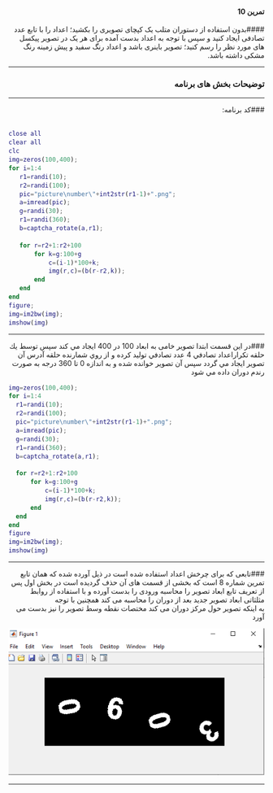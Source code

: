<div dir="rtl">
 
#### تمرین 10
####بدون استفاده از دستوران متلب یک کپچای تصویری را بکشید؛ اعداد را با تابع عدد تصادفی ایجاد کنید و سپس با توجه به اعداد بدست آمده برای هر یک در تصویر پیکسل های مورد نظر را رسم کنید؛ تصویر باینری باشد و اعداد رنگ سفید و پیش زمینه رنگ مشکی داشته باشد. <br />

***

### توضیحات بخش های برنامه
***
 ###کد برنامه: <br />

</div>

```matlab
   
close all
clear all
clc
img=zeros(100,400);
for i=1:4
   r1=randi(10);
   r2=randi(100);
   pic="picture\number\"+int2str(r1-1)+".png";
   a=imread(pic);
   g=randi(30);
   r1=randi(360);
   b=captcha_rotate(a,r1);
   
   for r=r2+1:r2+100
       for k=g:100+g
           c=(i-1)*100+k;
           img(r,c)=(b(r-r2,k));
       end
   end    
end 
figure;
img=im2bw(img);
imshow(img)

```
***
<div dir="rtl">
###در این قسمت ابتدا تصویر خامی به ابعاد 100 در 400 ايجاد مي كند سپس توسط يك حلقه تكراراعداد تصادفي 4 عدد تصادفي توليد كرده و از روي شمارنده حلقه آدرس آن تصوير ايجاد مي گردد سپس آن تصوير خوانده شده و به اندازه 0 تا 360 درجه به صورت رندم دوران داده مي شود  <br />
 
 </div>
 
 ```matlab                                         
img=zeros(100,400);
for i=1:4
   r1=randi(10);
   r2=randi(100);
   pic="picture\number\"+int2str(r1-1)+".png";
   a=imread(pic);
   g=randi(30);
   r1=randi(360);
   b=captcha_rotate(a,r1);
   
   for r=r2+1:r2+100
       for k=g:100+g
           c=(i-1)*100+k;
           img(r,c)=(b(r-r2,k));
       end
   end    
end 
figure
img=im2bw(img);
imshow(img)                    
```
***
<div dir="rtl">
###تابعی که برای چرخش اعداد استفاده شده است در ذیل آورده شده که همان تابع تمرین شماره 8 است که بخشی از قسمت های آن حذف گردیده است
 در بخش اول پس از تعریف تابع ابعاد تصویر را محاسبه ورودی را بدست آورده و با استفاده از روابط مثلثاتی ابعاد تصویر جدید بعد از دوران را محاسبه می کند همچنین با توجه   <br />به اینکه تصویر حول مرکز دوران می کند مختصات نقطه وسط تصویر را نیز بدست می آورد
 
 </div>
 
![Image of Yaktocat](Resulte.PNG)
***
